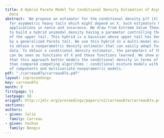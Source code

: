 ```yaml
---
title: A Hybrid Pareto Model for Conditional Density Estimation of Asymmetric Fat-Tail
  Data
abstract: 'We propose an estimator for the conditional density p(Y |X) that can adapt
  for asymmetric heavy tails which might depend on X. Such estimators have important
  applications in nance and insurance. We draw from Extreme Value Theory the tools
  to build a hybrid unimodal density having a parameter controlling the heaviness
  of the upper tail. This hybrid is a Gaussian whose upper tail has been replaced
  by a generalized Pareto tail. We use this hybrid in a multi-modal mixture in order
  to obtain a nonparametric density estimator that can easily adapt for heavy tailed
  data. To obtain a conditional density estimator, the parameters of the mixture estimator
  can be seen as functions of X and these functions learned. We show experimentally
  that this approach better models the conditional density in terms of likelihood
  than compared competing algorithms : conditional mixture models with other types
  of components and multivariate nonparametric models.'
pdf: "./carreau07a/carreau07a.pdf"
layout: inproceedings
key: carreau07a
month: 0
firstpage: 51
lastpage: 58
origpdf: http://jmlr.org/proceedings/papers/v2/carreau07a/carreau07a.pdf
sections: 
authors:
- given: Julie
  family: Carreau
- given: Yoshua
  family: Bengio
---
```

